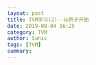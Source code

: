 ```yaml
---
layout: post
title: TVM学习(2)--从例子开始
date: 2019-08-04 16:25
category: TVM
author: Sunic
tags: [TVM]
summary: 
---
```


